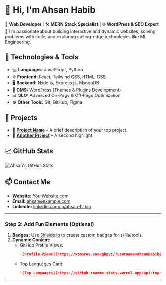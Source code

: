 # 👋 Hi, I'm Ahsan Habib

🎯 **Web Developer** | 🛠️ **MERN Stack Specialist** | 🌐 **WordPress & SEO Expert**  
🚀 I’m passionate about building interactive and dynamic websites, solving problems with code, and exploring cutting-edge technologies like ML Engineering.  

## 🔧 **Technologies & Tools**
- 💻 **Languages:** JavaScript, Python  
- 🌐 **Frontend:** React, Tailwind CSS, HTML, CSS  
- 🖥️ **Backend:** Node.js, Express.js, MongoDB  
- 🎨 **CMS:** WordPress (Themes & Plugins Development)  
- 📊 **SEO:** Advanced On-Page & Off-Page Optimization  
- ⚙️ **Other Tools:** Git, GitHub, Figma  

## 💼 **Projects**
- 🌟 [**Project Name**](#) – A brief description of your top project.  
- 🌟 [**Another Project**](#) – A second highlight.  

## 📈 **GitHub Stats**
![Ahsan's GitHub Stats](https://github-readme-stats.vercel.app/api?username=AhsanHabib&show_icons=true&theme=radical)

## 📫 **Contact Me**
- **Website:** [YourWebsite.com](#)  
- **Email:** ahsan@example.com  
- **LinkedIn:** [linkedin.com/in/ahsan-habib](#)  

---

### **Step 3: Add Fun Elements (Optional)**
1. **Badges:** Use [Shields.io](https://shields.io/) to create custom badges for skills/tools.
2. **Dynamic Content:**  
   - GitHub Profile Views:  
     ```markdown
     ![Profile Views](https://komarev.com/ghpvc/?username=AhsanHabib&color=blue)
     ```  
   - Top Languages Card:  
     ```markdown
     ![Top Languages](https://github-readme-stats.vercel.app/api/top-langs/?username=AhsanHabib&layout=compact)
     ```

---


